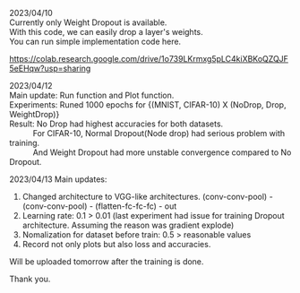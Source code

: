 2023/04/10  
Currently only Weight Dropout is available.  
With this code, we can easily drop a layer's weights.  
You can run simple implementation code here.  
  
https://colab.research.google.com/drive/1o739LKrmxg5pLC4kiXBKoQZQJF5eEHqw?usp=sharing  
  
2023/04/12  
Main update: Run function and Plot function.  
Experiments: Runed 1000 epochs for {(MNIST, CIFAR-10) X (NoDrop, Drop, WeightDrop)}   
Result: No Drop had highest accuracies for both datasets.  
   For CIFAR-10, Normal Dropout(Node drop) had serious problem with training.  
   And Weight Dropout had more unstable convergence compared to No Dropout.
   
2023/04/13
Main updates:   
1) Changed architecture to VGG-like architectures. (conv-conv-pool) - (conv-conv-pool) - (flatten-fc-fc-fc) - out  
2) Learning rate: 0.1 > 0.01 (last experiment had issue for training Dropout architecture. Assuming the reason was gradient explode)
3) Nomalization for dataset before train: 0.5 > reasonable values
4) Record not only plots but also loss and accuracies.  

Will be uploaded tomorrow after the training is done.
   
Thank you.
